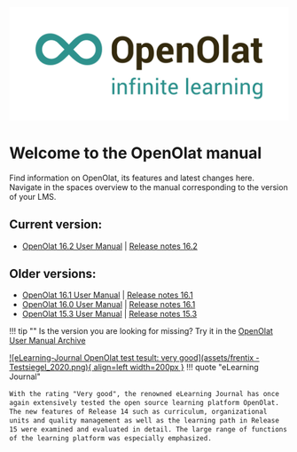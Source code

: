 ![Logo: OpenOlat – infinite learning](assets/OpenOlat_Logo_claim_RGB.png)

# Welcome to the OpenOlat manual

Find information on OpenOlat, its features and latest changes here. Navigate in the spaces overview to the manual corresponding to the version of your LMS.

## Current version:

- [OpenOlat 16.2 User Manual](manual_user/general/) | [Release notes 16.2](release_notes/Release_notes_16.2.md)

## Older versions:

- [OpenOlat 16.1 User Manual](archive_confluence/display/OO161EN.html) | [Release notes 16.1](release_notes/Release_notes_16.1.md)
- [OpenOlat 16.0 User Manual](archive_confluence/display/OO160EN.html) | [Release notes 16.1](release_notes/Release_notes_16.0.md)
- [OpenOlat 15.3 User Manual](archive_confluence/display/OO153EN.html) | [Release notes 15.3](release_notes/Release_notes_15.3.md)

!!! tip ""
	Is the version you are looking for missing? Try it in the [OpenOlat User Manual Archive](archive.md)


[![eLearning-Journal OpenOlat test tesult: very good](assets/frentix - Testsiegel_2020.png){ align=left width=200px }](assets/eLJ12020_TEST_Frentix.pdf)
!!! quote "eLearning Journal"
	
	With the rating "Very good", the renowned eLearning Journal has once again extensively tested the open source learning platform OpenOlat. The new features of Release 14 such as curriculum, organizational units and quality management as well as the learning path in Release 15 were examined and evaluated in detail. The large range of functions of the learning platform was especially emphasized.
